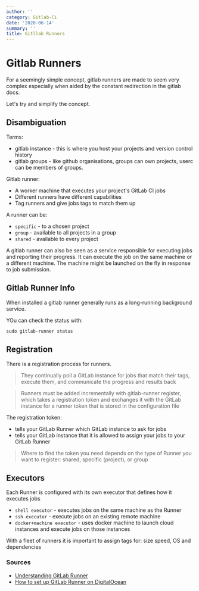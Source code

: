 ```yaml
---
author: ''
category: Gitlab-Ci
date: '2020-06-14'
summary: ''
title: Gitllab Runners
---
```

# Gitlab Runners

For a seemingly simple concept, gitlab runners are made to seem very complex especially when aided by the constant redirection in the gitlab docs.

Let's try and simplify the concept.

## Disambiguation

Terms:

* gitlab instance - this is where you host your projects and version control history
* gitlab groups - like github organisations, groups can own projects, userc can be members of groups.

Gitlab runner:

* A worker machine that executes your project's GitLab CI jobs
* Different runners have different capabilities
* Tag runners and give jobs tags to match them up

A runner can be:

* `specific` - to a chosen project
* `group` - available to all projects in a group
* `shared` - available to every project

A gitlab runner can also be seen as a service responsible for executing jobs and reporting their progress.
It can execute the job on the same machine or a different machine. The machine might be launched on the fly in response to job submission.

## Gitlab Runner Info

When installed a gitlab runner generally runs as a long-running background service.

YOu can check the status with:

    sudo gitlab-runner status

## Registration

There is a registration process for runners.

> They continually poll a GitLab instance for jobs that match their tags, execute them, and communicate the progress and results back

> Runners must be added incrementally with gitlab-runner register, which takes a registration token and exchanges it with the GitLab instance for a runner token that is stored in the configuration file

The registration token:

* tells your GitLab Runner which GitLab instance to ask for jobs
* tells your GitLab instance that it is allowed to assign your jobs to your GitLab Runner

> Where to find the token you need depends on the type of Runner you want to register: shared, specific (project), or group

## Executors

Each Runner is configured with its own executor that defines how it executes jobs

* `shell executor` - executes jobs on the same machine as the Runner
* `ssh executor` - execute jobs on an existing remote machine
* `docker+machine executor` - uses docker machine to launch cloud instances and execute jobs on those instances

With a fleet of runners it is important to assign tags for: size speed, OS and dependencies


### Sources

* [Understanding GitLab Runner](https://jfreeman.dev/blog/2019/03/22/understanding-gitlab-runner/)
* [How to set up GitLab Runner on DigitalOcean ](https://about.gitlab.com/blog/2016/04/19/how-to-set-up-gitlab-runner-on-digitalocean/)
